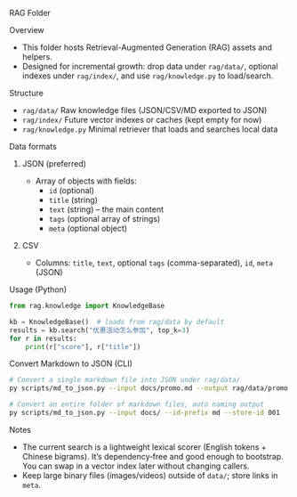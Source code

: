 RAG Folder

Overview
- This folder hosts Retrieval-Augmented Generation (RAG) assets and helpers.
- Designed for incremental growth: drop data under `rag/data/`, optional indexes under `rag/index/`, and use `rag/knowledge.py` to load/search.

Structure
- `rag/data/`        Raw knowledge files (JSON/CSV/MD exported to JSON)
- `rag/index/`       Future vector indexes or caches (kept empty for now)
- `rag/knowledge.py` Minimal retriever that loads and searches local data

Data formats
1) JSON (preferred)
   - Array of objects with fields:
     - `id` (optional)
     - `title` (string)
     - `text` (string) – the main content
     - `tags` (optional array of strings)
     - `meta` (optional object)

2) CSV
   - Columns: `title`, `text`, optional `tags` (comma-separated), `id`, `meta` (JSON)

Usage (Python)
```python
from rag.knowledge import KnowledgeBase

kb = KnowledgeBase()  # loads from rag/data by default
results = kb.search("优惠活动怎么参加", top_k=3)
for r in results:
    print(r["score"], r["title"])
```

Convert Markdown to JSON (CLI)
```bash
# Convert a single markdown file into JSON under rag/data/
py scripts/md_to_json.py --input docs/promo.md --output rag/data/promo.json --store-id 001 --lang zh-CN

# Convert an entire folder of markdown files, auto naming output
py scripts/md_to_json.py --input docs/ --id-prefix md --store-id 001
```

Notes
- The current search is a lightweight lexical scorer (English tokens + Chinese bigrams). It’s dependency‑free and good enough to bootstrap. You can swap in a vector index later without changing callers.
- Keep large binary files (images/videos) outside of `data/`; store links in `meta`.

